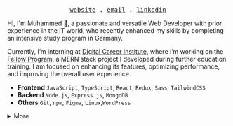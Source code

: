 <p align="center">
  <samp>
    <a href="https://mkambur.com" targer="blank">website</a> .
    <a href="mailto:info@mkambur.com" targer="blank">email</a> .
    <a href="https://www.linkedin.com/in/mkambur" targer="blank">linkedin</a>
  </samp>
</p>

Hi, I'm Muhammed 👋, a passionate and versatile Web Developer with prior experience in the IT world, who recently enhanced my skills by completing an intensive study program in Germany.

Currently, I’m interning at [Digital Career Institute](https://digitalcareerinstitute.org/), where I’m working on the [Fellow Program](https://github.com/DCI-Fellow-Program), a MERN stack project I developed during further education training. I am focused on enhancing its features, optimizing performance, and improving the overall user experience.

- **Frontend** `JavaScript`, `TypeScript`, `React`, `Redux`, `Sass`, `TailwindCSS` <br>
- **Backend** `Node.js`, `Express.js`, `MongoDB`<br>
- **Others** `Git`, `npm`, `Figma`, `Linux`,`WordPress`

<details>
    <summary>More</summary>
<img src="https://github-readme-stats.vercel.app/api?username=mkamburdev&show=prs_merged,prs_merged_percentage&show_icons=true&theme=dark&locale=en&hide_border=true&hide_title=true&bg_color=00000000&" alt="Muhammed's Github activity" />
</details>
